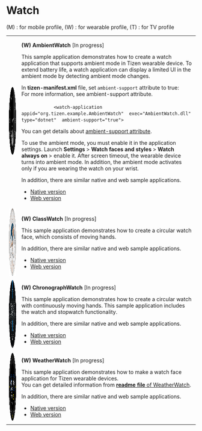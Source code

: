 # Watch

(M) : for mobile profile, (W) : for wearable profile, (T) : for TV profile
<table>
	<tbody>
		<tr>
			<td><img alt="" height="180" src="media/wambientwatch.png" width="180"/></td>
			<td>
			<p><strong>(W) AmbientWatch</strong> [In progress]</p>
			<p>This sample application demonstrates how to create a watch application that supports ambient mode in Tizen wearable device.
			To extend battery life, a watch application can display a limited UI in the ambient mode by detecting ambient mode changes.<br>
			</p>
			<p>In <b>tizen-manifest.xml</b> file, set <code>ambient-support</code> attribute to true:<br>
			For more information, see ambient-support attribute.
			<br>
			<code>
			&lt;watch-application appid&equals;&quot;org.tizen.example.AmbientWatch&quot;  exec&equals;&quot;AmbientWatch.dll&quot; type&equals;&quot;dotnet&quot;  ambient-support&equals;&quot;true&quot;&gt;</code>
			</p>
			<p>
			You can get details about <a href="../../../tizen-studio/native-tools/manifest-text-editor.md" target="_blank">ambient-support attribute</a>.
			</p>
			<p>
			To use the ambient mode, you must enable it in the application settings. Launch <b>Settings</b> > <b>Watch faces and styles</b> > <b>Watch always on</b> > enable it. After screen timeout, the wearable device turns into ambient mode. In addition, the ambient mode activates only if you are wearing the watch on your wrist.</p>
			<p>In addition, there are similar native and web sample applications.<br>
			<ul>
				<li><a href="https://developer.tizen.org/development/sample/native/Watch/Ambient_Analog_Watch" target="_blank">Native version</a></li>
				<li><a href="https://developer.tizen.org/development/sample/web/Watch/Ambient_Watch" target="_blank">Web version</a></li>
			</ul></p>
			</td>
		</tr>
		<tr>
			<td><img alt="" height="180" src="media/wclassicwatch.png" width="180"/></td>
			<td>
			<p><strong>(W) ClassWatch</strong> [In progress]</p>
			<p>This sample application demonstrates how to create a circular watch face, which consists of moving hands.</p>
			<p>In addition, there are similar native and web sample applications.<br>
			<ul>
				<li><a href="https://developer.tizen.org/development/sample/native/Watch/Classic_Watch" target="_blank">Native version</a></li>
				<li><a href="https://developer.tizen.org/development/sample/web/Watch/Classic_Watch" target="_blank">Web version</a></li>
			</ul></p>
			</td>
		</tr>
		<tr>
			<td><img alt="" height="180" src="media/wchronograph.png" width="180"/></td>
			<td>
			<p><strong>(W) ChronographWatch</strong> [In progress]</p>
			<p>This sample application demonstrates how to create a circular watch with continuously moving hands.
            This sample application includes the watch and stopwatch functionality.</p>
			<p>In addition, there are similar native and web sample applications.<br>
			<ul>
				<li><a href="https://developer.tizen.org/development/sample/native/Watch/Chronograph_Watch" target="_blank">Native version</a></li>
				<li><a href="https://developer.tizen.org/development/sample/web/Watch/Chronograph_Watch" target="_blank">Web version</a></li>
			</ul></p>
			</td>
		</tr>
		<tr>
			<td><img alt="" height="180" src="media/wweatherwatch.png" width="180"/></td>
			<td>
			<p><strong>(W) WeatherWatch</strong> [In progress]</p>
			<p>This sample application demonstrates how to make a watch face application for Tizen wearable devices.<br>
			You can get detailed information from <a href="https://github.com/Samsung/Tizen-CSharp-Samples/blob/master/Wearable/WeatherWatch/README.md" target="_blank"><b>readme file</b> of WeatherWatch</a>.</p>
			<p>In addition, there are similar native and web sample applications.<br>
			<ul>
				<li><a href="https://developer.tizen.org/development/sample/native/Watch/Weather_Watch" target="_blank">Native version</a></li>
				<li><a href="https://developer.tizen.org/development/sample/web/Watch/Weather_Watch" target="_blank">Web version</a></li>
			</ul></p>
			</td>
		</tr>		
	</tbody>
</table>